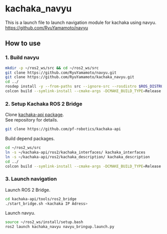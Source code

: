 # kachaka_navyu

This is a launch file to launch navigation module for kachaka using navyu.  
https://github.com/RyuYamamoto/navyu

## How to use
### 1. Build navyu
```bash
mkdir -p ~/ros2_ws/src && cd ~/ros2_ws/src
git clone https://github.com/RyuYamamoto/navyu.git
git clone https://github.com/RyuYamamoto/kachaka_navyu.git
cd ../
rosdep install -y --from-paths src --ignore-src --rosdistro $ROS_DISTRO
colcon build --symlink-install --cmake-args -DCMAKE_BUILD_TYPE=Release --packages-up-to navyu kachaka_navyu
```

### 2. Setup Kachaka ROS 2 Bridge
Clone [kachaka-api package](https://github.com/pf-robotics/kachaka-api).  
See repository for details.
```bash
git clone https://github.com/pf-robotics/kachaka-api
``` 

Build depend packages.
```bash
cd ~/ros2_ws/src
ln -s ~/kachaka-api/ros2/kachaka_interfaces/ kachaka_interfaces
ln -s ~/kachaka-api/ros2/kachaka_description/ kachaka_description
cd ../
colcon build --symlink-install --cmake-args -DCMAKE_BUILD_TYPE=Release --packages-up-to kachaka_interfaces kachaka_description
```

### 3. Launch navigation
Launch ROS 2 Bridge.
```bash
cd kachaka-api/tools/ros2_bridge
./start_bridge.sh <kachaka IP Adress>
```

Launch navyu.
```bash
source ~/ros2_ws/install/setup.bash
ros2 launch kachaka_navyu navyu_bringup.launch.py
```
